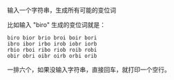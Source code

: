输入一个字符串，生成所有可能的变位词

比如输入 "biro" 生成的变位词就是：

    biro bior brio broi boir bori
    ibro ibor irbo irob iobr iorb
    rbio rboi ribo riob roib robi
    obir obri oibr oirb orbi orib
    
一排六个，如果没输入字符串，直接回车，就打印一个空行。
